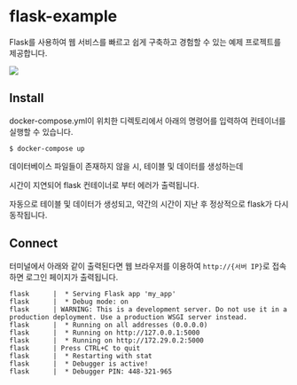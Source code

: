 # flask-example

Flask를 사용하여 웹 서비스를 빠르고 쉽게 구축하고 경험할 수 있는 예제 프로젝트를 제공합니다.

<img src="https://upload.wikimedia.org/wikipedia/commons/3/3c/Flask_logo.svg">

## Install

docker-compose.yml이 위치한 디렉토리에서 아래의 명령어를 입력하여 컨테이너를 실행할 수 있습니다.

```console
$ docker-compose up
```

데이터베이스 파일들이 존재하지 않을 시, 테이블 및 데이터를 생성하는데

시간이 지연되어 flask 컨테이너로 부터 에러가 출력됩니다.

자동으로 테이블 및 데이터가 생성되고, 약간의 시간이 지난 후 정상적으로 flask가 다시 동작됩니다.

## Connect

터미널에서 아래와 같이 출력된다면 웹 브라우저를 이용하여 `http://{서버 IP}`로 접속하면 로그인 페이지가 출력됩니다.

```
flask      |  * Serving Flask app 'my_app'
flask      |  * Debug mode: on
flask      | WARNING: This is a development server. Do not use it in a production deployment. Use a production WSGI server instead.
flask      |  * Running on all addresses (0.0.0.0)
flask      |  * Running on http://127.0.0.1:5000
flask      |  * Running on http://172.29.0.2:5000
flask      | Press CTRL+C to quit
flask      |  * Restarting with stat
flask      |  * Debugger is active!
flask      |  * Debugger PIN: 448-321-965
```